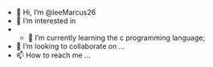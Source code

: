 - 👋 Hi, I’m @leeMarcus26
- 👀 I’m interested in 
- - 🌱 I’m currently learning the c  programming  language;  
- 💞️ I’m looking to collaborate on ...
- 📫 How to reach me ...

<!---
leeMarcus26/leeMarcus26 is a ✨ special ✨ repository because its `README.md` (this file) appears on your GitHub profile.
You can click the Preview link to take a look at your changes.
--->

